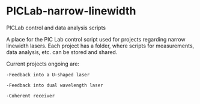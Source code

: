# PICLab-narrow-linewidth
PICLab control and data analysis scripts

A place for the PIC Lab control script used for projects regarding narrow linewidth lasers.
Each project has a folder, where scripts for measurements, data analysis, etc. can be stored and shared.


Current projects ongoing are:

    -Feedback into a U-shaped laser

    -Feedback into dual wavelength laser  

    -Coherent receiver

